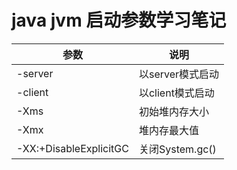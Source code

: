 java jvm 启动参数学习笔记
===========================
|参数           |  说明                    |
|---------------|--------------------------|
| -server       |       以server模式启动|
|-client        |       以client模式启动  |
|-Xms 	        |       初始堆内存大小     | 
|-Xmx           |       堆内存最大值      |
|-XX:+DisableExplicitGC | 	关闭System.gc()   |   
